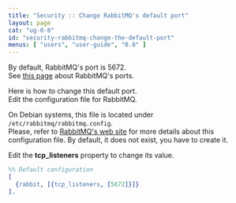 ```yaml
---
title: "Security :: Change RabbitMQ's default port"
layout: page
cat: "ug-0-8"
id: "security-rabbitmq-change-the-default-port"
menus: [ "users", "user-guide", "0.8" ]
---
```


By default, RabbitMQ's port is 5672.  
See [this page](security-and-roboconf-messaging-ports.html) about RabbitMQ's ports.

Here is how to change this default port.  
Edit the configuration file for RabbitMQ.

On Debian systems, this file is located under `/etc/rabbitmq/rabbitmq.config`.  
Please, refer to [RabbitMQ's web site](https://www.rabbitmq.com/configure.html#configuration-file)
for more details about this configuration file. By default, it does not exist, you have to create it.

Edit the **tcp_listeners** property to change its value.

```erl
%% Default configuration
[
  {rabbit, [{tcp_listeners, [5672]}]}
].
```
